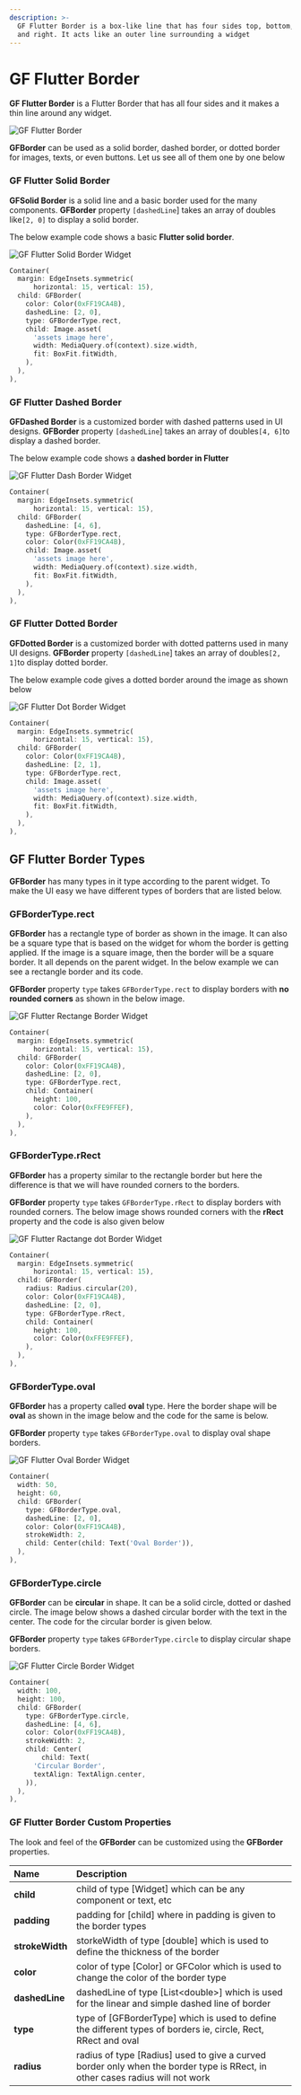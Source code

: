 ```yaml
---
description: >-
  GF Flutter Border is a box-like line that has four sides top, bottom, left,
  and right. It acts like an outer line surrounding a widget
---
```


# GF Flutter Border

**GF Flutter Border** is a Flutter Border that has all four sides and it makes a thin line around any widget. 

![GF Flutter Border](https://ik.imagekit.io/ionicfirebaseapp/getwidget/docs/tr:w-800,f-auto/GW-Borders_docs_banner_JIomXoiPKpc.png)

**GFBorder** can be used as a solid border, dashed border, or dotted border for images, texts, or even buttons. Let us see all of them one by one below

### GF Flutter Solid Border

**GFSolid Border** is a solid line and a  basic border used for the many components. **GFBorder** property `[dashedLine`\] takes an array of doubles like`[2, 0]` to display a solid border. 

The below example code shows a basic **Flutter solid border**.

![GF Flutter Solid Border Widget](https://ik.imagekit.io/ionicfirebaseapp/getwidget/docs/tr:w-800,f-auto/solid_border_3x_yCU-0SBxv.png)

```dart
Container(
  margin: EdgeInsets.symmetric(
      horizontal: 15, vertical: 15),
  child: GFBorder(
    color: Color(0xFF19CA4B),
    dashedLine: [2, 0],
    type: GFBorderType.rect,
    child: Image.asset(
      'assets image here',
      width: MediaQuery.of(context).size.width,
      fit: BoxFit.fitWidth,
    ),
  ),
),
```

### GF Flutter Dashed Border

**GFDashed Border** is a customized border with dashed patterns used in UI designs. **GFBorder** property `[dashedLine`\] takes an array of doubles`[4, 6]`to display a dashed border. 

The below example code shows a **dashed border in Flutter** 

![GF Flutter Dash Border Widget](https://ik.imagekit.io/ionicfirebaseapp/getwidget/docs/tr:w-800,f-auto/dashed_border_3x_DQyNt2Emrew.png)

```dart
Container(
  margin: EdgeInsets.symmetric(
      horizontal: 15, vertical: 15),
  child: GFBorder(
    dashedLine: [4, 6],
    type: GFBorderType.rect,
    color: Color(0xFF19CA4B),
    child: Image.asset(
      'assets image here',
      width: MediaQuery.of(context).size.width,
      fit: BoxFit.fitWidth,
    ),
  ),
),
```

### GF Flutter Dotted Border

**GFDotted Border** is a customized border with dotted patterns used in many UI designs. **GFBorder** property `[dashedLine`\] takes an array of doubles`[2, 1]`to display dotted border. 

The below example code gives a dotted border around the image as shown below

![GF Flutter Dot Border Widget](https://ik.imagekit.io/ionicfirebaseapp/getwidget/docs/tr:w-800,f-auto/Dotted_border_3x_bVhWMc5Nv.png)

```dart
Container(
  margin: EdgeInsets.symmetric(
      horizontal: 15, vertical: 15),
  child: GFBorder(
    color: Color(0xFF19CA4B),
    dashedLine: [2, 1],
    type: GFBorderType.rect,
    child: Image.asset(
      'assets image here',
      width: MediaQuery.of(context).size.width,
      fit: BoxFit.fitWidth,
    ),
  ),
),
```

## GF Flutter Border Types

**GFBorder** has many types in it type according to the parent widget. To make the UI easy we have different types of borders that are listed below.

### GFBorderType.rect

**GFBorder** has a rectangle type of border as shown in the image. It can also be a square type that is based on the widget for whom the border is getting applied. If the image is a square image, then the border will be a square border. It all depends on the parent widget. In the below example we can see a rectangle border and its code.

**GFBorder** property `type` takes `GFBorderType.rect` to display borders with **no rounded corners** as shown in the below image.

![GF Flutter Rectange Border Widget](https://ik.imagekit.io/ionicfirebaseapp/getwidget/docs/tr:w-800,f-auto/solid_border_vw_8B7kiHo.png)

```dart
Container(
  margin: EdgeInsets.symmetric(
      horizontal: 15, vertical: 15),
  child: GFBorder(
    color: Color(0xFF19CA4B),
    dashedLine: [2, 0],
    type: GFBorderType.rect,
    child: Container(
      height: 100,
      color: Color(0xFFE9FFEF),
    ),
  ),
),
```

### GFBorderType.rRect

**GFBorder** has a property similar to the rectangle border but here the difference is that we will have rounded corners to the borders. 

**GFBorder** property `type` takes `GFBorderType.rRect` to display borders with rounded corners. The below image shows  rounded corners with the **rRect** property and the code is also given below

![GF Flutter Ractange dot Border Widget](https://ik.imagekit.io/ionicfirebaseapp/getwidget/docs/tr:w-800,f-auto/dashed_border_with_radius_4NgBID_ne.png)

```dart
Container(
  margin: EdgeInsets.symmetric(
      horizontal: 15, vertical: 15),
  child: GFBorder(
    radius: Radius.circular(20),
    color: Color(0xFF19CA4B),
    dashedLine: [2, 0],
    type: GFBorderType.rRect,
    child: Container(
      height: 100,
      color: Color(0xFFE9FFEF),
    ),
  ),
),
```

### GFBorderType.oval

**GFBorder** has a property called **oval** type. Here the border shape will be **oval** as shown in the image below and the code for the same is below.

**GFBorder** property `type` takes `GFBorderType.oval` to display oval shape borders.

![GF Flutter Oval Border Widget](https://ik.imagekit.io/ionicfirebaseapp/getwidget/docs/tr:w-800,f-auto/circular_border_-_oval-solid_3x_o_S1GuEvf.png)

```dart
Container(
  width: 50,
  height: 60,
  child: GFBorder(
    type: GFBorderType.oval,
    dashedLine: [2, 0],
    color: Color(0xFF19CA4B),
    strokeWidth: 2,
    child: Center(child: Text('Oval Border')),
  ),
),
```

### GFBorderType.circle

**GFBorder** can be **circular** in shape. It can be a solid circle, dotted or dashed circle. The image below shows a dashed circular border with the text in the center. The code for the circular border is given below.

**GFBorder** property `type` takes `GFBorderType.circle` to display circular shape borders.

![GF Flutter Circle Border Widget](https://ik.imagekit.io/ionicfirebaseapp/getwidget/docs/tr:w-800,f-auto/Dashed_border_-_circle_3x_hoEZqNy-tw.png)

```dart
Container(
  width: 100,
  height: 100,
  child: GFBorder(
    type: GFBorderType.circle,
    dashedLine: [4, 6],
    color: Color(0xFF19CA4B),
    strokeWidth: 2,
    child: Center(
        child: Text(
      'Circular Border',
      textAlign: TextAlign.center,
    )),
  ),
),
```

### GF Flutter Border Custom Properties

The look and feel of the **GFBorder** can be customized using the **GFBorder** properties.

| Name | Description |
| :--- | :--- |
| **child** | child of  type \[Widget\] which can be any component or text, etc |
| **padding** | padding for \[child\] where in padding is given to the border types |
| **strokeWidth** | storkeWidth of type \[double\] which is used to define the thickness of the border |
| **color** | color of type \[Color\] or GFColor which is used to change the color of the border type |
| **dashedLine** | dashedLine of type \[List&lt;double&gt;\] which is used for the linear and simple dashed line of border |
| **type** | type of \[GFBorderType\] which is used to define the different types of borders ie, circle, Rect, RRect and oval |
| **radius** | radius of type \[Radius\] used to give a curved border only when the border type is RRect, in other cases radius will not work |




